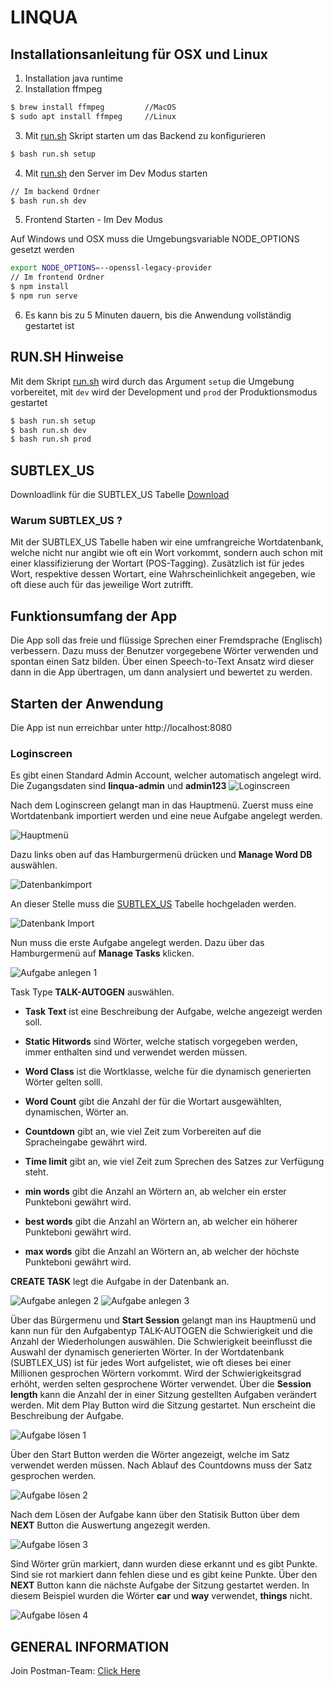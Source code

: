 # LINQUA
## Installationsanleitung für OSX und Linux

1. Installation java runtime
2. Installation ffmpeg
```bash
$ brew install ffmpeg         //MacOS
$ sudo apt install ffmpeg     //Linux
```
3. Mit [run.sh](backend/run.sh) Skript starten um das Backend zu konfigurieren
```bash
$ bash run.sh setup
```

4. Mit [run.sh](backend/run.sh) den Server im Dev Modus starten
```bash
// Im backend Ordner
$ bash run.sh dev
```

5. Frontend Starten - Im Dev Modus

Auf Windows und OSX muss die Umgebungsvariable NODE_OPTIONS gesetzt werden

```bash
export NODE_OPTIONS=--openssl-legacy-provider
// Im frontend Ordner
$ npm install
$ npm run serve
```
6. Es kann bis zu 5 Minuten dauern, bis die Anwendung vollständig gestartet ist


## RUN.SH Hinweise
Mit dem Skript [run.sh](backend/run.sh) wird durch das Argument `setup` die Umgebung vorbereitet, mit `dev` wird der Development und `prod` der Produktionsmodus gestartet
```bash
$ bash run.sh setup
$ bash run.sh dev
$ bash run.sh prod
```

## SUBTLEX_US
Downloadlink für die SUBTLEX_US Tabelle [Download](https://osf.io/download/7wx25/)

### Warum SUBTLEX_US ?
Mit der SUBTLEX_US Tabelle haben wir eine umfrangreiche Wortdatenbank, welche nicht nur angibt wie oft ein Wort vorkommt, sondern auch schon mit einer klassifizierung der Wortart (POS-Tagging). 
Zusätzlich ist für jedes Wort, respektive dessen Wortart, eine Wahrscheinlichkeit angegeben, wie oft diese auch für das jeweilige Wort zutrifft.


## Funktionsumfang der App
Die App soll das freie und flüssige Sprechen einer Fremdsprache (Englisch) verbessern.
Dazu muss der Benutzer vorgegebene Wörter verwenden und spontan einen Satz bilden.
Über einen Speech-to-Text Ansatz wird dieser dann in die App übertragen, um dann analysiert und bewertet zu werden.

## Starten der Anwendung
Die App ist nun erreichbar unter http://localhost:8080

### Loginscreen
Es gibt einen Standard Admin Account, welcher automatisch angelegt wird. Die Zugangsdaten sind **linqua-admin** und **admin123**
![Loginscreen](docs/assets/loginscreen.png)

Nach dem Loginscreen gelangt man in das Hauptmenü.
Zuerst muss eine Wortdatenbank importiert werden und eine neue Aufgabe angelegt werden.

![Hauptmenü](docs/assets/mainmenu.png)

Dazu links oben auf das Hamburgermenü drücken und **Manage Word DB** auswählen.

![Datenbankimport](docs/assets/hamburger.png)

An dieser Stelle muss die [SUBTLEX_US](https://osf.io/download/7wx25/) Tabelle hochgeladen werden.

![Datenbank Import](docs/assets/managedb.png)

Nun muss die erste Aufgabe angelegt werden. 
Dazu über das Hamburgermenü auf **Manage Tasks** klicken.

![Aufgabe anlegen 1](docs/assets/managetask.png)

Task Type **TALK-AUTOGEN** auswählen.

- **Task Text** ist eine Beschreibung der Aufgabe, welche angezeigt werden soll.

- **Static Hitwords** sind Wörter, welche statisch vorgegeben werden, immer enthalten sind und verwendet werden müssen.

- **Word Class** ist die Wortklasse, welche für die dynamisch generierten Wörter gelten solll.

- **Word Count** gibt die Anzahl der für die Wortart ausgewählten, dynamischen, Wörter an.

- **Countdown** gibt an, wie viel Zeit zum Vorbereiten auf die Spracheingabe gewährt wird.

- **Time limit** gibt an, wie viel Zeit zum Sprechen des Satzes zur Verfügung steht.

- **min words** gibt die Anzahl an Wörtern an, ab welcher ein erster Punkteboni gewährt wird.

- **best words** gibt die Anzahl an Wörtern an, ab welcher ein höherer Punkteboni gewährt wird.

- **max words** gibt die Anzahl an Wörtern an, ab welcher der höchste Punkteboni gewährt wird.

**CREATE TASK** legt die Aufgabe in der Datenbank an.

![Aufgabe anlegen 2](docs/assets/talk_autogen1.png)
![Aufgabe anlegen 3](docs/assets/talk_autogen2.png)

Über das Bürgermenu und **Start Session** gelangt man ins Hauptmenü und kann nun für den Aufgabentyp TALK-AUTOGEN die Schwierigkeit und die Anzahl der Wiederholungen auswählen.
Die Schwierigkeit beeinflusst die Auswahl der dynamisch generierten Wörter. 
In der Wortdatenbank (SUBTLEX_US) ist für jedes Wort aufgelistet, wie oft dieses bei einer Millionen gesprochen Wörtern vorkommt. 
Wird der Schwierigkeitsgrad erhöht, werden selten gesprochene Wörter verwendet.
Über die **Session length** kann die Anzahl der in einer Sitzung gestellten Aufgaben verändert werden. 
Mit dem Play Button wird die Sitzung gestartet.
Nun erscheint die Beschreibung der Aufgabe. 

![Aufgabe lösen 1](docs/assets/talk_autogen3.png)

Über den Start Button werden die Wörter angezeigt, welche im Satz verwendet werden müssen.
Nach Ablauf des Countdowns muss der Satz gesprochen werden.

![Aufgabe lösen 2](docs/assets/talk_autogen4.png)

Nach dem Lösen der Aufgabe kann über den Statisik Button über dem **NEXT** Button die Auswertung angezegit werden.

![Aufgabe lösen 3](docs/assets/talk_autogen5.png)

Sind Wörter grün markiert, dann wurden diese erkannt und es gibt Punkte. 
Sind sie rot markiert dann fehlen diese und es gibt keine Punkte.
Über den **NEXT** Button kann die nächste Aufgabe der Sitzung gestartet werden.
In diesem Beispiel wurden die Wörter **car** und **way** verwendet, **things** nicht.

![Aufgabe lösen 4](docs/assets/talk_autogen6.png)



## GENERAL INFORMATION
Join Postman-Team: [Click Here](https://app.getpostman.com/join-team?invite_code=3ab5a9159a2423c81cd34ea790022164)